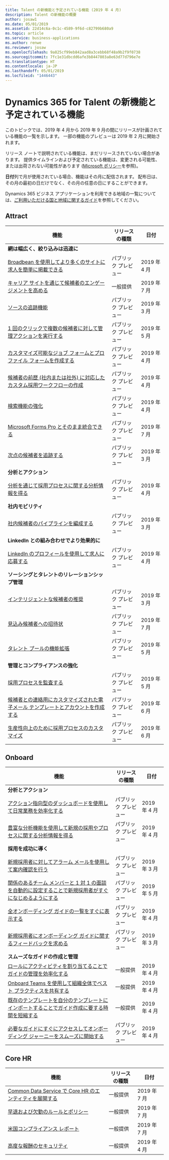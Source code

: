 ```yaml
---
title: Talent の新機能と予定されている機能 (2019 年 4 月)
description: Talent の新機能の概要
author: josaw1
ms.date: 05/01/2019
ms.assetid: 22d14c6a-0c1c-4589-9f6d-c82799b680a9
ms.topic: article
ms.service: business-applications
ms.author: renwe
ms.reviewer: josaw
ms.openlocfilehash: 9a825cf99eb842aad8a3cebb68f48a9b2f9f0738
ms.sourcegitcommit: 7fc1e31dbcdd6afe3b8447803a8e63d77d796e7e
ms.translationtype: HT
ms.contentlocale: ja-JP
ms.lasthandoff: 05/01/2019
ms.locfileid: "1446443"
---
```

# <a name="whats-new-and-planned-for-dynamics-365-for-talent"></a>Dynamics 365 for Talent の新機能と予定されている機能

このトピックでは、2019 年 4 月から 2019 年 9 月の間にリリースが計画されている機能の一覧を示します。 一部の機能のプレビューは 2019 年 2 月に開始されます。   

リリース ノートで説明されている機能は、まだリリースされていない場合があります。 提供タイムラインおよび予定されている機能は、変更される可能性、または出荷されない可能性があります ([Microsoft ポリシー](https://go.microsoft.com/fwlink/p/?linkid=2007332)を参照)。

**日付**列で月が使用されている場合、機能はその月に配信されます。 配布日は、その月の最初の日だけでなく、その月の任意の日にすることができます。

Dynamics 365 ビジネス アプリケーションを利用できる地域の一覧については、[ご利用いただける国と地域に関するガイド](https://aka.ms/dynamics_365_international_availability_deck)を参照してください。


<!--Note:- Some of the features marked for April 2019 might ship earlier. These will
be published in the right edition of the release notes (October 2018 vs. April
2019) when we publish this externally.-->


## <a name="attract"></a>Attract

| 機能                                            | リリースの種類         | 日付 |
|----------------------------------------------------|----------------------|----------------------|
| **網は幅広く、絞り込みは迅速に**                          |                      |                      |
| [Broadbean を使用してより多くのサイトに求人を簡単に掲載できる](attract/easily-post-jobs-more-sites.md)                | パブリック プレビュー | 2019 年 4 月           |
| [キャリア サイトを通じて候補者のエンゲージメントを高める](attract/improve-candidate-engagement-via-career-site.md)    | 一般提供 | 2019 年 7 月           |
| [ソースの追跡機能](attract/track-job-site-return-investment-candidate-origin.md)      | パブリック プレビュー | 2019 年 3 月           |
| [1 回のクリックで複数の候補者に対して管理アクションを実行する](attract/take-administrative-actions-multiple-candidates-single-click.md)    |パブリック プレビュー| 2019 年 5 月      |
| [カスタマイズ可能なジョブ フォームとプロファイル フォームを作成する](attract/create-customizable-job-profile-forms.md) | パブリック プレビュー | 2019 年 4 月 |
| [候補者の前歴 (社内または社外) に対応したカスタム採用ワークフローの作成](attract/create-custom-recruiting-workflows-that-map-candidate-origin-internal-vs-external.md) | パブリック プレビュー| 2019 年 4 月           |
| [検索機能の強化](attract/search-enhancements.md) | パブリック プレビュー | 2019 年 4 月           |
| [Microsoft Forms Pro とそのまま統合できる](attract/provide-OOB-integration-with-a-candidate-assessment-solution.md)  | パブリック プレビュー | 2019 年 7 月           |
| [次点の候補者を追跡する](attract/silver-medalists.md)   | パブリック プレビュー | 2019 年 3 月|
| **分析とアクション**                            |                      |                      |
| [分析を通じて採用プロセスに関する分析情報を得る](attract/use-analytics-hiring-process-insights.md)     | パブリック プレビュー | 2019 年 4 月           |
| **社内モビリティ**                              |                      |                      |
| [社内候補者のパイプラインを編成する](attract/organize-internal-candidate-pipeline.md)       | パブリック プレビュー | 2019 年 3 月 |
| **LinkedIn との組み合わせでより効果的に**                  |                      |                      |
| [LinkedIn のプロフィールを使用して求人に応募する](attract/use-linkedin-profile-apply-job.md)            | パブリック プレビュー | 2019 年 4 月           |
| **ソーシングとタレントのリレーションシップ管理**                 |                      |                      |
| [インテリジェントな候補者の推奨](attract/prospect-recommendations.md) | パブリック プレビュー  | 2019 年 3 月  |
| [見込み候補者への招待状](attract/invitations-to-apply-and-marketing-emails.md) | パブリック プレビュー  | 2019 年 7 月  |
| [タレント プールの機能拡張](attract/talent-pool-enhancements.md)    | パブリック プレビュー | 2019 年 5 月           |
| **管理とコンプライアンスの強化**     |                      |                      |
| [採用プロセスを監査する](attract/audit-your-hiring-process.md)   | パブリック プレビュー | 2019 年 5 月           |
| [候補者との連絡用にカスタマイズされた電子メール テンプレートとアカウントを作成する](attract/create-customized-e-mail-templates-accounts-candidate-communications.md)          | パブリック プレビュー | 2019 年 6 月           |
| [生産性向上のために採用プロセスのカスタマイズ](attract/customizable-hiring-process.md)   | パブリック プレビュー | 2019 年 6 月           |

##  <a name="onboard"></a>Onboard

| 機能                                            | リリースの種類         | 日付 |
|----------------------------------------------------|----------------------|----------------------|
| **分析とアクション**                           |                      |                      |
| [アクション指向型のダッシュボードを使用して日常業務を効率化する](onboard/use-action-oriented-dashboards-streamline-daily-tasks.md)            | パブリック プレビュー | 2019 年 4 月           |
| [豊富な分析機能を使用して新規の採用やプロセスに関する分析情報を得る](onboard/leverage-rich-analytics-get-insight-into-new-hires-processes.md)|   パブリック プレビュー | 2019 年 4 月           |
| **採用を成功に導く**                            |                      |                      |
| [新規採用者に対してアラーム メールを使用して案内確認を行う](onboard/encourage-guide-completion-new-hire-reminder-emails.md)         | パブリック プレビュー | 2019 年 3 月           |
| [関係のあるチーム メンバーと 1 対 1 の面談を自動的に設定することで新規採用者がすぐになじめるようにする](onboard/get-new-hire-integrated-quickly-automatically-scheduling-1-1s-relevant-team-members.md) | パブリック プレビュー | 2019 年 5 月           |
| [全オンボーディング ガイドの一覧をすぐに表示する](onboard/quickly-view-list-all-onboarding-guides.md)  | パブリック プレビュー | 2019 年 4 月           |
| [新規採用者にオンボーディング ガイドに関するフィードバックを求める](onboard/solicit-new-hires-feedback-their-onboarding-guides.md)     | パブリック プレビュー | 2019 年 3 月           |
| **スムーズなガイドの作成と管理**                            |                      |                      |
| [ロールにアクティビティを割り当てることでガイドの管理を効率化する](onboard/assign-activities-roles.md)     | 一般提供 | 2019 年 4 月           |
| [Onboard Teams を使用して組織全体でベスト プラクティスを共有する](onboard/share-best-practices-teams.md)         | 一般提供 | 2019 年 4 月           |
| [既存のテンプレートを自分のテンプレートにインポートすることでガイド作成に要する時間を短縮する](onboard/import-template-into-yours.md)         | 一般提供 | 2019 年 4 月           |
| [必要なガイドにすぐにアクセスしてオンボーディング ジャーニーをスムーズに開始する](onboard/zero-to-guide.md)         | パブリック プレビュー | 2019 年 4 月           |

##  <a name="core-hr"></a>Core HR

| 機能                                 | リリースの種類         | 日付 |
|-----------------------------------------|----------------------|----------------------|
| [Common Data Service で Core HR のエンティティを展開する](core-hr/expand-data-entities-cds-apps.md) | 一般提供 | 2019 年 7 月           |
| [早退および欠勤のルールとポリシー](core-hr/leave-absence-rules.md)  | 一般提供 | 2019 年 7 月 |
| [米国コンプライアンス レポート](core-hr/us-compliance-reports.md)  | 一般提供 | 2019 年 7 月 |
| [高度な報酬のセキュリティ](core-hr/advanced-compensation-security.md) | 一般提供 | 2019 年 4 月 |















